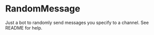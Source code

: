 # RandomMessage
Just a bot to randomly send messages you specify to a channel. See README for help.
